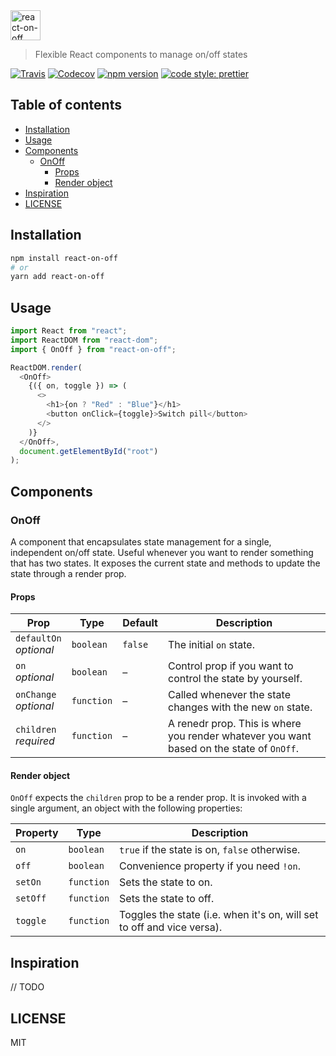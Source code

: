 <img src="https://cdn.rawgit.com/cangoektas/react-on-off/master/assets/logo.svg" alt="react-on-off" height="48">

> Flexible React components to manage on/off states

[![Travis](https://img.shields.io/travis/cangoektas/react-on-off.svg?style=flat-square)](https://travis-ci.org/cangoektas/react-on-off)
[![Codecov](https://img.shields.io/codecov/c/github/cangoektas/react-on-off.svg?style=flat-square)](https://codecov.io/gh/cangoektas/react-on-off)
[![npm version](https://img.shields.io/npm/v/react-on-off.svg?style=flat-square)](https://www.npmjs.com/package/react-on-off)
[![code style: prettier](https://img.shields.io/badge/code_style-prettier-ff69b4.svg?style=flat-square)](https://github.com/prettier/prettier)

## Table of contents

* [Installation](#installation)
* [Usage](#usage)
* [Components](#components)
  * [OnOff](#onoff)
    * [Props](#props)
    * [Render object](#render-object)
* [Inspiration](#inspiration)
* [LICENSE](#license)

## Installation

```sh
npm install react-on-off
# or
yarn add react-on-off
```

## Usage

```js
import React from "react";
import ReactDOM from "react-dom";
import { OnOff } from "react-on-off";

ReactDOM.render(
  <OnOff>
    {({ on, toggle }) => (
      <>
        <h1>{on ? "Red" : "Blue"}</h1>
        <button onClick={toggle}>Switch pill</button>
      </>
    )}
  </OnOff>,
  document.getElementById("root")
);
```

## Components

### OnOff

A component that encapsulates state management for a single, independent on/off
state. Useful whenever you want to render something that has two states. It
exposes the current state and methods to update the state through a render prop.

#### Props

| Prop                        | Type       | Default | Description                                                                              |
| --------------------------- | ---------- | ------- | ---------------------------------------------------------------------------------------- |
| `defaultOn` <br> _optional_ | `boolean`  | `false` | The initial `on` state.                                                                  |
| `on` <br> _optional_        | `boolean`  | –       | Control prop if you want to control the state by yourself.                               |
| `onChange` <br> _optional_  | `function` | –       | Called whenever the state changes with the new `on` state.                               |
| `children` <br> _required_  | `function` | –       | A renedr prop. This is where you render whatever you want based on the state of `OnOff`. |

#### Render object

`OnOff` expects the `children` prop to be a render prop. It is invoked with a
single argument, an object with the following properties:

| Property | Type       | Description                                                            |
| -------- | ---------- | ---------------------------------------------------------------------- |
| `on`     | `boolean`  | `true` if the state is on, `false` otherwise.                          |
| `off`    | `boolean`  | Convenience property if you need `!on`.                                |
| `setOn`  | `function` | Sets the state to on.                                                  |
| `setOff` | `function` | Sets the state to off.                                                 |
| `toggle` | `function` | Toggles the state (i.e. when it's on, will set to off and vice versa). |

## Inspiration

// TODO

## LICENSE

MIT
